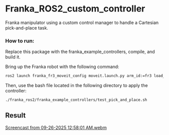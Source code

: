 # Franka_ROS2_custom_controller
Franka manipulator using a custom control manager to handle a Cartesian pick-and-place task.

### How to run:
Replace this package with the franka_example_controllers, compile, and build it.

Bring up the Franka robot with the following command:
```bash
ros2 launch franka_fr3_moveit_config moveit.launch.py arm_id:=fr3 load_gripper:=true franka_hand:='franka_hand' robot_ip:=dont-care use_fake_fardware:=true use_rviz:=true

```

Then, use the bash file located in the following directory to apply the controller:

```bash
./franka_ros2/franka_example_controllers/test_pick_and_place.sh

```


## Result
[Screencast from 09-26-2025 12:58:01 AM.webm](https://github.com/user-attachments/assets/f08e6457-a4d5-4e68-9d2f-61576b931760)
